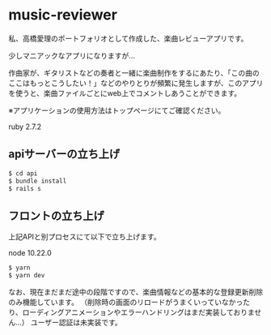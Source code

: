 # music-reviewer

私、高橋愛理のポートフォリオとして作成した、楽曲レビューアプリです。

少しマニアックなアプリになりますが…

作曲家が、ギタリストなどの奏者と一緒に楽曲制作をするにあたり、「この曲のここはもっとこうしたい！」などのやりとりが頻繁に発生しますが、このアプリを使うと、楽曲ファイルごとにweb上でコメントしあうことができます。

※アプリケーションの使用方法はトップページにてご確認ください。

ruby 2.7.2

## apiサーバーの立ち上げ
```bash
$ cd api
$ bundle install
$ rails s
```

## フロントの立ち上げ
上記APIと別プロセスにて以下で立ち上げます。

node 10.22.0

```bash
$ yarn 
$ yarn dev
```

なお、現在まだまだ途中の段階ですので、楽曲情報などの基本的な登録更新削除のみ機能しています。
（削除時の画面のリロードがうまくいっていなかったり、ローディングアニメーションやエラーハンドリングはまだ実装しておりません…）
ユーザー認証は未実装です。